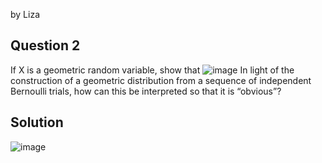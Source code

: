 by Liza

## Question 2
If X is a geometric random variable, show that
![image](https://github.com/user-attachments/assets/0076a869-0b19-434d-9d05-4acbb2fdde47)
In light of the construction of a geometric distribution from a sequence of independent Bernoulli trials, how can this be interpreted so that it is “obvious”?

## Solution
![image](https://github.com/user-attachments/assets/6edff5b7-bc77-436b-ba10-8f57b69abb65)
